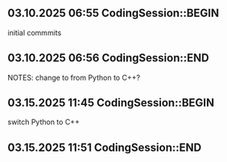 ## 03.10.2025 06:55 CodingSession::BEGIN

initial commmits

## 03.10.2025 06:56 CodingSession::END

NOTES: change to from Python to C++?

## 03.15.2025 11:45 CodingSession::BEGIN

switch Python to C++

## 03.15.2025 11:51 CodingSession::END